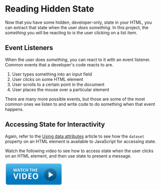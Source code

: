 # Reading Hidden State

Now that you have some hidden, developer-only, state in your HTML, you can extract that state when the user _does something_. In this project, the _something_ you will be reacting to is the user clicking on a list item.

## Event Listeners

When the user does _something_, you can react to it with an event listener. Common events that a developer's code reacts to are.

1. User types something into an input field
1. User clicks on some HTML element
1. User scrolls to a certain point in the document
1. User places the mouse over a particular element

There are many more possible events, but those are some of the most common ones we listen to and write code to do something when that event happens.

## Accessing State for Interactivity

Again, refer to the [Using data attributes](https://developer.mozilla.org/en-US/docs/Learn/HTML/Howto/Use_data_attributes) article to see how the `dataset` property on an HTML element is available to JavaScript for accessing state.

Watch the following video to see how to access state when the user clicks on an HTML element, and then use state to present a message.

[<img src="../../book-1-installations/chapters/images/video-play-icon.gif" height="75rem" />](https://app.screencastify.com/v3/watch/bucIF1owlPbSfI0gdJl7)
